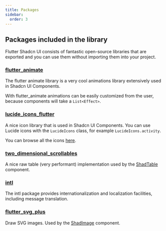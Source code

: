 ```yaml
---
title: Packages
sidebar:
  order: 3
---
```


## Packages included in the library

Flutter Shadcn UI consists of fantastic open-source libraries that are exported and you can use them without importing them into your project.

### [flutter_animate](https://pub.dev/packages/flutter_animate)

The flutter animate library is a very cool animations library extensively used in Shadcn UI Components.

With flutter_animate animations can be easily customized from the user, because components will take a `List<Effect>`.

### [lucide_icons_flutter](https://pub.dev/packages/lucide_icons_flutter)

A nice icon library that is used in Shadcn UI Components.
You can use Lucide icons with the `LucideIcons` class, for example `LucideIcons.activity`.

You can browse all the icons [here](https://lucide.dev/icons/).

### [two_dimensional_scrollables](https://pub.dev/packages/two_dimensional_scrollables)

A nice raw table (very performant) implementation used by the [ShadTable](./components/table) component.

### [intl](https://pub.dev/packages/intl)

The intl package provides internationalization and localization facilities, including message translation.

### [flutter_svg_plus](https://pub.dev/packages/flutter_svg_plus)

Draw SVG images. Used by the [ShadImage](./components/image) component.
